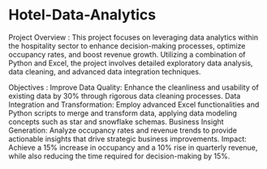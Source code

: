 # Hotel-Data-Analytics

Project Overview : 
This project focuses on leveraging data analytics within the hospitality sector to enhance decision-making processes, optimize occupancy rates, and boost revenue growth. Utilizing a combination of Python and Excel, the project involves detailed exploratory data analysis, data cleaning, and advanced data integration techniques.

Objectives :
Improve Data Quality: Enhance the cleanliness and usability of existing data by 30% through rigorous data cleaning processes.
Data Integration and Transformation: Employ advanced Excel functionalities and Python scripts to merge and transform data, applying data modeling concepts such as star and snowflake schemas.
Business Insight Generation: Analyze occupancy rates and revenue trends to provide actionable insights that drive strategic business improvements.
Impact: Achieve a 15% increase in occupancy and a 10% rise in quarterly revenue, while also reducing the time required for decision-making by 15%.
